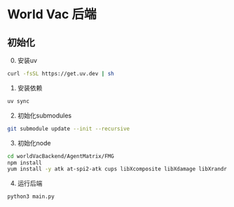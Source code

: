 # World Vac 后端

## 初始化

0. 安装uv
```bash
curl -fsSL https://get.uv.dev | sh
```

1. 安装依赖
```bash
uv sync
```

2. 初始化submodules
```bash
git submodule update --init --recursive
```

3. 初始化node
```bash
cd worldVacBackend/AgentMatrix/FMG
npm install 
yum install -y atk at-spi2-atk cups libXcomposite libXdamage libXrandr libgbm alsa-lib pango
```

4. 运行后端
```bash
python3 main.py
```
